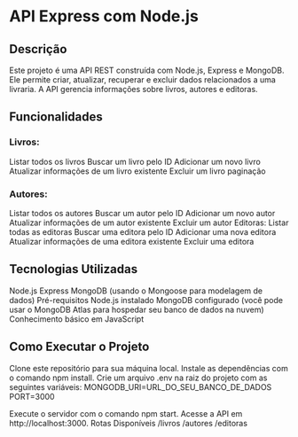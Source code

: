 # API Express com Node.js

## Descrição
Este projeto é uma API REST construída com Node.js, Express e MongoDB. Ele permite criar, atualizar, recuperar e excluir dados relacionados a uma livraria. A API gerencia informações sobre livros, autores e editoras.

## Funcionalidades
### Livros:
Listar todos os livros
Buscar um livro pelo ID
Adicionar um novo livro
Atualizar informações de um livro existente
Excluir um livro
paginação

### Autores:
Listar todos os autores
Buscar um autor pelo ID
Adicionar um novo autor
Atualizar informações de um autor existente
Excluir um autor
Editoras:
Listar todas as editoras
Buscar uma editora pelo ID
Adicionar uma nova editora
Atualizar informações de uma editora existente
Excluir uma editora

## Tecnologias Utilizadas
Node.js
Express
MongoDB (usando o Mongoose para modelagem de dados)
Pré-requisitos
Node.js instalado
MongoDB configurado (você pode usar o MongoDB Atlas para hospedar seu banco de dados na nuvem)
Conhecimento básico em JavaScript


## Como Executar o Projeto
Clone este repositório para sua máquina local.
Instale as dependências com o comando npm install.
Crie um arquivo .env na raiz do projeto com as seguintes variáveis:
MONGODB_URI=URL_DO_SEU_BANCO_DE_DADOS
PORT=3000

Execute o servidor com o comando npm start.
Acesse a API em http://localhost:3000.
Rotas Disponíveis
/livros
/autores
/editoras
